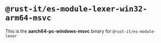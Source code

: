 # `@rust-it/es-module-lexer-win32-arm64-msvc`

This is the **aarch64-pc-windows-msvc** binary for `@rust-it/es-module-lexer`
